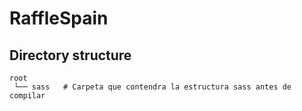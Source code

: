 # RaffleSpain

## Directory structure

    root             
     └── sass	# Carpeta que contendra la estructura sass antes de compilar  
